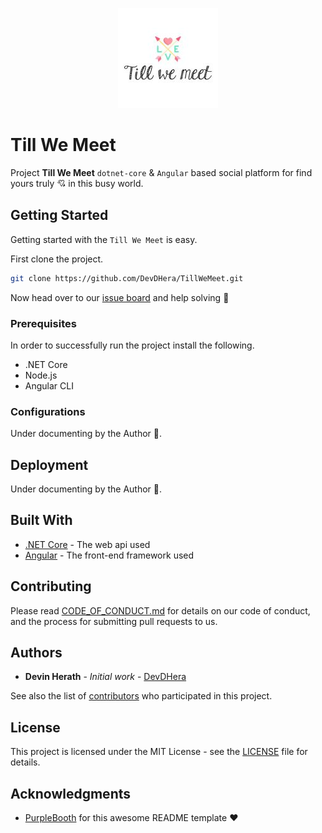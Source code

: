 <p align="center"><img src="https://github.com/DevDHera/TillWeMeet/blob/master/public/img/logo_160x160.jpg"></p>

# Till We Meet

Project **Till We Meet** `dotnet-core` & `Angular` based social platform for find yours truly :cupid: in this busy world.

## Getting Started

Getting started with the `Till We Meet` is easy.

First clone the project.

```sh
git clone https://github.com/DevDHera/TillWeMeet.git
```

Now head over to our [issue board](https://github.com/DevDHera/TillWeMeet/issues) and help solving :angel:

### Prerequisites

In order to successfully run the project install the following.

- .NET Core
- Node.js
- Angular CLI

### Configurations

Under documenting by the Author :scroll:.

## Deployment

Under documenting by the Author :scroll:.

## Built With

- [.NET Core](https://dotnet.microsoft.com/) - The web api used
- [Angular](https://angular.io/) - The front-end framework used

## Contributing

Please read [CODE_OF_CONDUCT.md](https://github.com/DevDHera/TillWeMeet/blob/master/CODE_OF_CONDUCT.md) for details on our code of conduct, and the process for submitting pull requests to us.

## Authors

- **Devin Herath** - _Initial work_ - [DevDHera](https://github.com/DevDHera)

See also the list of [contributors](https://github.com/DevDHera/TillWeMeet/graphs/contributors) who participated in this project.

## License

This project is licensed under the MIT License - see the [LICENSE](https://github.com/DevDHera/TillWeMeet/blob/master/LICENSE) file for details.

## Acknowledgments

- [PurpleBooth](https://github.com/PurpleBooth) for this awesome README template :heart:
